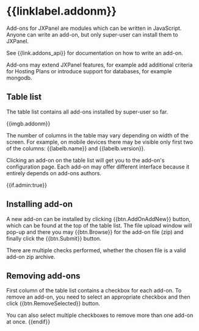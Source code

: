 # {{linklabel.addonm}}

Add-ons for JXPanel are modules which can be written in JavaScript. Anyone can write an add-on, but only super-user can install them to JXPanel.

See {{link.addons_api}} for documentation on how to write an add-on.

Add-ons may extend JXPanel features, for example add additional criteria for Hosting Plans or introduce support for databases, for example mongodb.

## Table list

The table list contains all add-ons installed by super-user so far.

{{imgb.addonm}}

The number of columns in the table may vary depending on width of the screen.
For example, on mobile devices there may be visible only first two of the columns: {{labelb.name}} and {{labelb.version}}.

Clicking an add-on on the table list will get you to the add-on's configuration page.
Each add-on may offer different interface because it entirely depends on add-ons authors.

{{if.admin:true}}
## Installing add-on

A new add-on can be installed by clicking {{btn.AddOnAddNew}} button, which can be found at the top of the table list.
The file upload window will pop-up and there you may {{btn.Browse}} for the add-on file (zip) and finally click the {{btn.Submit}} button.

There are multiple checks performed, whether the chosen file is a valid add-on zip archive.

## Removing add-ons

First column of the table list contains a checkbox for each add-on.
To remove an add-on, you need to select an appropriate checkbox and then click {{btn.RemoveSelected}} button.

You can also select multiple checkboxes to remove more than one add-on at once.
{{endif}}